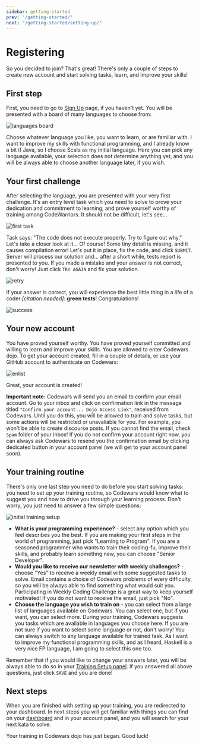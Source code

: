```yaml
---
sidebar: getting-started
prev: "/getting-started/"
next: "/getting-started/setting-up/"
---
```


<!--
Steps
1. Sign up
2. Choose language
3. Multiply CAPTCHA
4. Enlist
 - confirmation email
5. Initial training setup
6. Initial dashboard, popup "Let's get started!", read more
-->


# Registering

So you decided to join? That's great! There's only a couple of steps to create new account and start solving tasks, learn, and improve your skills!

## First step

First, you need to go to [Sign Up](https://www.codewars.com/join) page, if you haven't yet. You will be presented with a board of many languages to choose from:

![languages board](./img/registering_01_choose_language.png)


Choose whatever language you like, you want to learn, or are familiar with. I want to improve my skills with functional programming, and I already know a bit if Java, so I choose Scala as my initial language. Here you can pick any language available, your selection does not determine anything yet, and you will be always able to choose another language later, if you wish.


## Your first challenge

After selecting the language, you are presented with your very first challenge. It's an entry level task which you need to solve to prove your dedication and commitment to learning, and prove yourself worthy of training among CodeWarriors. It should not be difficult, let's see...

![first task](./img/registering_02_multiply_initial.png)

Task says: "The code does not execute properly. Try to figure out why." Let's take a closer look at it... Of course! Some tiny detail is missing, and it causes compilation error! Let's put it in place, fix the code, and click `SUBMIT`. Server will process our solution and... after a short while, tests report is presented to you. If you made a mistake and your answer is not correct, don't worry! Just click `TRY AGAIN` and fix your solution.

![retry](./img/registering_03_multiply_wrong_answer.png)


If your answer is correct, you will experience the best little thing in a life of a coder _[citation needed]_: **green tests**! Congratulations!

![success](./img/registering_04_multiply_success.png)

## Your new account

You have proved yourself worthy. You have proved yourself committed and willing to learn and improve your skills. You are allowed to enter Codewars dojo. To get your account created, fill in a couple of details, or use your GitHub account to authenticate on Codewars:

![enlist](./img/registering_05_enlist.png)

Great, your account is created!

**Important note:** Codewars will send you an email to confirm your email account. Go to your inbox and click on confirmation link in the message titled `"Confirm your account... Dojo Access Link"`, received from Codewars. Until you do this, you will be allowed to train and solve tasks, but some actions will be restricted or unavaliable for you. For example, you won't be able to create discourse posts. If you cannot find the email, check `Spam` folder of your inbox! If you do not confirm your account right now, you can always ask Codewars to resend you the confirmation email by clicking dedicated button in your account panel (we will get to your account panel soon).

## Your training routine

There's only one last step you need to do before you start solving tasks: you need to set up your training routine, so Codewars would know what to suggest you and how to drive you through your learning process. Don't worry, you just need to answer a few simple questions:

![initial training setup](./img/registering_06_initial_training_setup.png)

 - **What is your programming experience?** - select any option which you feel describes you the best. If you are making your first steps in the world of programming, just pick "Learning to Program". If you are a seasoned programmer who wants to train their coding-fu, improve their skills, and probably learn somethng new, you can choose "Senior Developer".
 - **Would you like to receive our newsletter with weekly challenges?** - choose "Yes" to receive a weekly email with some suggested tasks to solve. Email contains a choice of Codewars problems of every difficulty, so you will be always able to find something what would suit you. Participating in Weekly Coding Challenge is a great way to keep yourself motivated! If you do not want to receive the email, just pick "No".
 - **Choose the language you wish to train on** - you can select from a large list of languages available on Codewars. You can select one, but if you want, you can select more. During your training, Codewars suggests you tasks which are available in languages you choose here. If you are not sure if you want to select some language or not, don't worry! You can always switch to any language available for trained task. As I want to improve my functional programming skills, and as I heard, Haskell is a very nice FP language, I am going to select this one too.

Remember that if you would like to change your answers later, you will be always able to do so in your [Training Setup panel](https://www.codewars.com/trainer/setup). If you answered all above questions, just click `SAVE` and you are done!

## Next steps

When you are finished with setting up your training, you are redirected to your dashboard. In next steps you will get familiar with things you can find on your [dashboard](https://www.codewars.com/dashboard) and in your account panel, and you will search for your next kata to solve.

Your training in Codewars dojo has just began. Good luck!